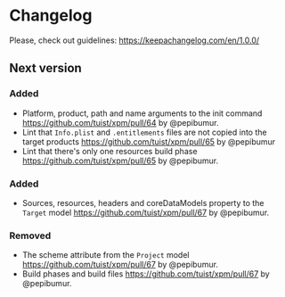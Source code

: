# Changelog

Please, check out guidelines: https://keepachangelog.com/en/1.0.0/

## Next version

### Added

- Platform, product, path and name arguments to the init command https://github.com/tuist/xpm/pull/64 by @pepibumur.
- Lint that `Info.plist` and `.entitlements` files are not copied into the target products https://github.com/tuist/xpm/pull/65 by @pepibumur
- Lint that there's only one resources build phase https://github.com/tuist/xpm/pull/65 by @pepibumur.

### Added

- Sources, resources, headers and coreDataModels property to the `Target` model https://github.com/tuist/xpm/pull/67 by @pepibumur.

### Removed

- The scheme attribute from the `Project` model https://github.com/tuist/xpm/pull/67 by @pepibumur.
- Build phases and build files https://github.com/tuist/xpm/pull/67 by @pepibumur.
